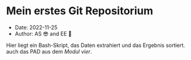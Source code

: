 # Mein erstes Git Repositorium

- Date: 2022-11-25
- Author: AS :sunglasses: and EE :dog:

Hier liegt ein Bash-Skript, das Daten extrahiert und das Ergebnis sortiert. 
auch das PAD aus dem *Modul vier*. 
